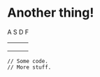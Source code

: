# Another thing!

A S D F

|   |   |   |
| - | - | - |
|   |   |   |
|   |   |   |
|   |   |   |

```
// Some code.
// More stuff.
```
